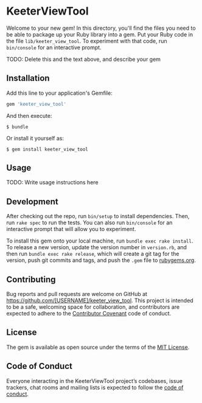 # KeeterViewTool

Welcome to your new gem! In this directory, you'll find the files you need to be able to package up your Ruby library into a gem. Put your Ruby code in the file `lib/keeter_view_tool`. To experiment with that code, run `bin/console` for an interactive prompt.

TODO: Delete this and the text above, and describe your gem

## Installation

Add this line to your application's Gemfile:

```ruby
gem 'keeter_view_tool'
```

And then execute:

    $ bundle

Or install it yourself as:

    $ gem install keeter_view_tool

## Usage

TODO: Write usage instructions here

## Development

After checking out the repo, run `bin/setup` to install dependencies. Then, run `rake spec` to run the tests. You can also run `bin/console` for an interactive prompt that will allow you to experiment.

To install this gem onto your local machine, run `bundle exec rake install`. To release a new version, update the version number in `version.rb`, and then run `bundle exec rake release`, which will create a git tag for the version, push git commits and tags, and push the `.gem` file to [rubygems.org](https://rubygems.org).

## Contributing

Bug reports and pull requests are welcome on GitHub at https://github.com/[USERNAME]/keeter_view_tool. This project is intended to be a safe, welcoming space for collaboration, and contributors are expected to adhere to the [Contributor Covenant](http://contributor-covenant.org) code of conduct.

## License

The gem is available as open source under the terms of the [MIT License](https://opensource.org/licenses/MIT).

## Code of Conduct

Everyone interacting in the KeeterViewTool project’s codebases, issue trackers, chat rooms and mailing lists is expected to follow the [code of conduct](https://github.com/[USERNAME]/keeter_view_tool/blob/master/CODE_OF_CONDUCT.md).
